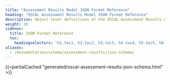 ```yaml
---
title: "Assessment Results Model JSON Format Reference"
heading: "OSCAL Assessment Results Model JSON Format Reference"
description: Object-level definitions of the OSCAL Assessment Results model JSON format.
weight: 20
sidenav:
  title: JSON Format Reference
  toc:
    headingselectors: "h1.toc1, h2.toc2, h3.toc3, h4.toc4, h5.toc5, h6.toc6"
aliases:
  - /documentation/schema/assessment-results/json-schema/
---
```


{{<partialCached "generated/oscal-assessment-results-json-schema.html" >}}
